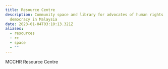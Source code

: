 ```yaml
---
title: Resource Centre
description: Community space and library for advocates of human rights and
  democracy in Malaysia
date: 2023-01-04T03:10:13.321Z
aliases:
  - resources
  - rc
  - space
  - ""
---
```

M﻿CCHR Resource Centre